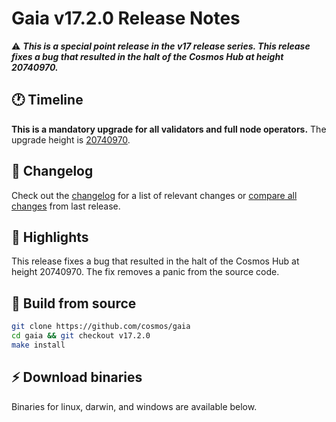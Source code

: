 # Gaia v17.2.0  Release Notes 

⚠️ ***This is a special point release in the v17 release series. This release fixes a bug that resulted in the halt of the Cosmos Hub at height 20740970.***

## 🕐  Timeline
**This is a mandatory upgrade for all validators and full node operators.**
The upgrade height is [20740970](https://www.mintscan.io/cosmos/block/20740970).

## 📝 Changelog

Check out the [changelog](https://github.com/cosmos/gaia/blob/v17.2.0/CHANGELOG.md) for a list of relevant changes or [compare all changes](https://github.com/cosmos/gaia/compare/v17.1.0...v17.2.0) from last release.

## 🚀 Highlights

<!-- Add any highlights of this release -->
This release fixes a bug that resulted in the halt of the Cosmos Hub at height 20740970. The fix removes a panic from the source code. 

## 🔨 Build from source

```bash
git clone https://github.com/cosmos/gaia
cd gaia && git checkout v17.2.0
make install
```

## ⚡️ Download binaries

Binaries for linux, darwin, and windows are available below.